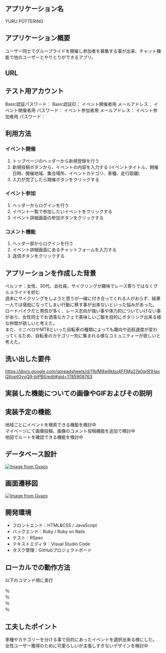 ## アプリケーション名
YURU POTTERING

## アプリケーション概要
ユーザー同士でグループライドを開催し参加者を募集する事が出来、チャット機能で他のユーザーとやりとりができるアプリ。

## URL

## テスト用アカウント
Basic認証パスワード：
Basic認証ID：
イベント開催者用 メールアドレス：
イベント開催者用 パスワード：
イベント参加者用 メールアドレス：
イベント参加者用 パスワード：

## 利用方法

### イベント開催
1. トップページのヘッダーから新規登録を行う
2. 新規投稿ボタンから、イベントの内容を入力する
   (イベントタイトル、開催日時、開催地域、集合場所、イベントカテゴリ、車種、走行距離) 
3. 入力が完了したら開催ボタンをクリックする

### イベント参加
1. ヘッダーからログインを行う
2. イベント一覧で参加したいイベントをクリックする
3. イベント詳細画面の参加ボタンをクリックする

### コメント機能
1. ヘッダー部からログインを行う
2. イベント詳細画面にあるチャットフォームを入力する
3. 送信ボタンをクリックする

## アプリーションを作成した背景
ペルソナ：女性、30代、会社員、サイクリングが趣味でレース寄りではなくグルメライドを好む  
週末にサイクリングをしようと思うが一緒に付き合ってくれる人がおらず、結果一人では億劫になってしまい行動に移す事が出来ないといった悩みがあった。
ロードバイクだと男性が多く、レース志向が強い事や体力的についていけない事があり、女性同士でお洒落なカフェで美味しいご飯を目的にポタリング出来る様な仲間が欲しいと考えた。  
また、ミニベロやMTBといった自転車の種類によっても趣向や巡航速度が変わってくるため、自転車のカテゴリー別に集まれる様なコミュニティーが欲しいと考えた。

## 洗い出した要件
https://docs.google.com/spreadsheets/d/11bIM8w9kbu4FFMg27e0qrR1HaxQXnptOvvQ9-bjPBII/edit#gid=1785908763

## 実装した機能についての画像やGIFおよびその説明

## 実装予定の機能
地域ごとにイベントを検索できる機能を検討中  
マイページにて画像投稿、画像のコメント投稿機能を追加で検討中  
地図でルートを確認できる機能を検討中  

## データベース設計
[![Image from Gyazo](https://i.gyazo.com/8cea44b899cea5a0b88f89acd74f9d12.png)](https://gyazo.com/8cea44b899cea5a0b88f89acd74f9d12)

## 画面遷移図
[![Image from Gyazo](https://i.gyazo.com/1d722a3722c7fcced0a7e9240cf73bb4.png)](https://gyazo.com/1d722a3722c7fcced0a7e9240cf73bb4)

## 開発環境
* フロントエンド：HTML&CSS / JavaScript 
* バックエンド：Ruby / Ruby on Rails
* テスト：RSpec
* テキストエディタ：Visual Studio Code
* タスク管理：GitHubプロジェクトボード

## ローカルでの動作方法
以下のコマンド順に実行

％  
％  
％  
％  
## 工夫したポイント
車種やカテゴリーを分ける事で目的にあったイベントを選択出来る様にした。
女性ユーザー獲得のために可愛らしいが主張しすぎないデザインを検討中

